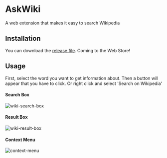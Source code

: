 # AskWiki
A web extension that makes it easy to search Wikipedia

## Installation
You can download the [release file](https://github.com/bsogulcan/IISManagerCli). Coming to the Web Store!

## Usage
First, select the word you want to get information about. Then a button will appear that you have to click. Or right click and select 'Search on Wikipedia'

#### Search Box
![wiki-search-box](https://user-images.githubusercontent.com/56725731/188738949-e6cc5075-2a30-4f94-ac50-661c94d53e22.png)
#### Result Box
![wiki-result-box](https://user-images.githubusercontent.com/56725731/188739004-5280049f-07fd-497f-91ab-8ed62dd660ed.png)
#### Context Menu
![context-menu](https://user-images.githubusercontent.com/56725731/188739014-da068626-d6c5-45e4-af0e-c1387a87482a.png)


